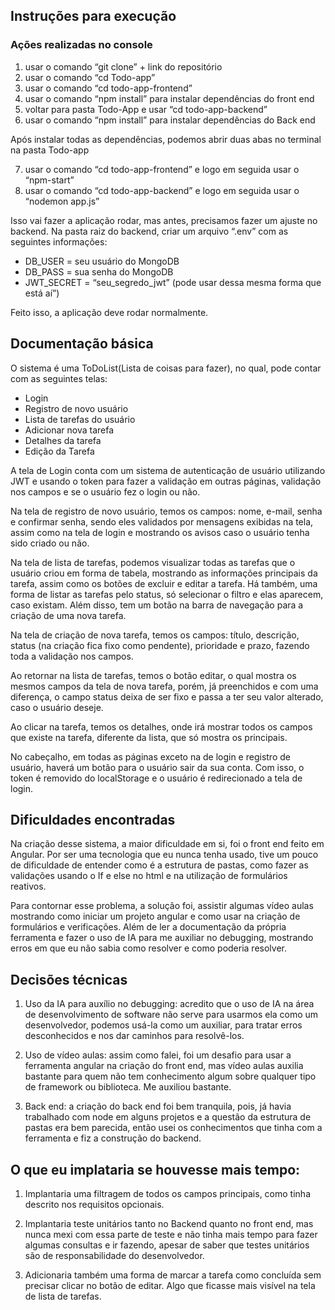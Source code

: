 ## Instruções para execução 

### Ações realizadas no console
1. usar o comando “git clone” + link do repositório 
2. ⁠usar o comando “cd Todo-app”
3. ⁠usar o comando “cd todo-app-frontend”
4. ⁠usar o comando “npm install” para instalar dependências do front end
5. ⁠voltar para pasta Todo-App e usar “cd todo-app-backend” 
6. ⁠⁠usar o comando “npm install” para instalar dependências do Back end

Após instalar todas as dependências, podemos abrir duas abas no terminal na pasta Todo-app

7. usar o comando “cd todo-app-frontend” e logo em seguida usar o “npm-start”
8. usar o comando “cd todo-app-backend” e logo em seguida usar o “nodemon app.js”

Isso vai fazer a aplicação rodar, mas antes, precisamos fazer um ajuste no backend. 
Na pasta raiz do backend, criar um arquivo “.env” com as seguintes informações:
- DB_USER = seu usuário do MongoDB
- DB_PASS = sua senha do MongoDB
- JWT_SECRET = “seu_segredo_jwt” (pode usar dessa mesma forma que está aí”)

Feito isso, a aplicação deve rodar normalmente.

## Documentação básica
O sistema é uma ToDoList(Lista de coisas para fazer), no qual,  pode contar com as seguintes telas:
- Login
- Registro de novo usuário 
- Lista de tarefas do usuário 
- Adicionar nova tarefa 
- Detalhes da tarefa
- Edição da Tarefa

A tela de Login conta com um sistema de autenticação de usuário utilizando JWT e usando o token para fazer a validação em outras páginas, validação nos campos e se o usuário fez o login ou não.

Na tela de registro de novo usuário, temos os campos: nome, e-mail, senha e confirmar senha, sendo eles validados por mensagens exibidas na tela, assim como na tela de login e mostrando os avisos caso o usuário tenha sido criado ou não.

Na tela de lista de tarefas, podemos visualizar todas as tarefas que o usuário criou em forma de tabela, mostrando as informações principais da tarefa, assim como os botões de excluir e editar a tarefa. 
Há também, uma forma de listar as tarefas pelo status, só selecionar o filtro e elas aparecem, caso existam.
Além disso, tem um botão na barra de navegação para a criação de uma nova tarefa.

Na tela de criação de nova tarefa, temos os campos: título, descrição, status (na criação fica fixo como pendente), prioridade e prazo, fazendo toda a validação nos campos. 

Ao retornar na lista de tarefas, temos o botão editar, o qual mostra os mesmos campos da tela de nova tarefa, porém, já preenchidos e com uma diferença, o campo status deixa de ser fixo e passa a ter seu valor alterado, caso o usuário deseje.

Ao clicar na tarefa, temos os detalhes, onde irá mostrar todos os campos que existe na tarefa, diferente da lista, que só mostra os principais.

No cabeçalho, em todas as páginas exceto na de login e registro de usuário, haverá um botão para o usuário sair da sua conta. Com isso, o token é removido do localStorage e o usuário é redirecionado a tela de login.

## Dificuldades encontradas
Na criação desse sistema, a maior dificuldade em si, foi o front end feito em Angular. 
Por ser uma tecnologia que eu nunca tenha usado, tive um pouco de dificuldade de entender como é a estrutura de pastas, como fazer as validações usando o If e else no html e na utilização de formulários reativos. 

Para contornar esse problema, a solução foi, assistir algumas vídeo aulas mostrando como iniciar um projeto angular e como usar na criação de formulários e verificações. Além de ler a documentação da própria ferramenta e fazer o uso de IA para me auxiliar no debugging, mostrando erros em que eu não sabia como resolver e como poderia resolver.

## Decisões técnicas
1. Uso da IA para auxílio no debugging: acredito que o uso de IA na área de desenvolvimento de software não serve para usarmos ela como um desenvolvedor, podemos usá-la como um auxiliar, para tratar erros desconhecidos e nos dar caminhos para resolvê-los.

2. Uso de vídeo aulas: assim como falei, foi um desafio para usar a ferramenta angular na criação do front end, mas vídeo aulas auxilia bastante para quem não tem conhecimento algum sobre qualquer tipo de framework ou biblioteca. Me auxiliou bastante.

3. Back end: a criação do back end foi bem tranquila, pois, já havia trabalhado com node em alguns projetos e a questão da estrutura de pastas era bem parecida, então usei os conhecimentos que tinha com a ferramenta e fiz a construção do backend.

## O que eu implataria se houvesse mais tempo:

1. Implantaria uma filtragem de todos os campos principais, como tinha descrito nos requisitos opcionais. 

2. Implantaria teste unitários tanto no Backend quanto no front end, mas nunca mexi com essa parte de teste e não tinha mais tempo para fazer algumas consultas e ir fazendo, apesar de saber que testes unitários são de responsabilidade do desenvolvedor.

3. Adicionaria também uma forma de marcar a tarefa como concluída sem precisar clicar no botão de editar. Algo que ficasse mais visível na tela de lista de tarefas.

